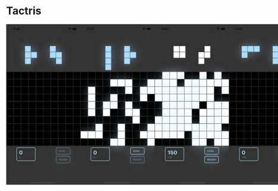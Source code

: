 # Tactris

<div style="display: flex">
  <img src="https://raw.githubusercontent.com/SugarF0x/tactris/main/.github/images/1.png?raw=true" alt="1" width="200" />
  <img src="https://raw.githubusercontent.com/SugarF0x/tactris/main/.github/images/2.png?raw=true" alt="2" width="200" />
  <img src="https://raw.githubusercontent.com/SugarF0x/tactris/main/.github/images/3.png?raw=true" alt="3" width="200" />
  <img src="https://raw.githubusercontent.com/SugarF0x/tactris/main/.github/images/4.png?raw=true" alt="4" width="200" />
</div>
